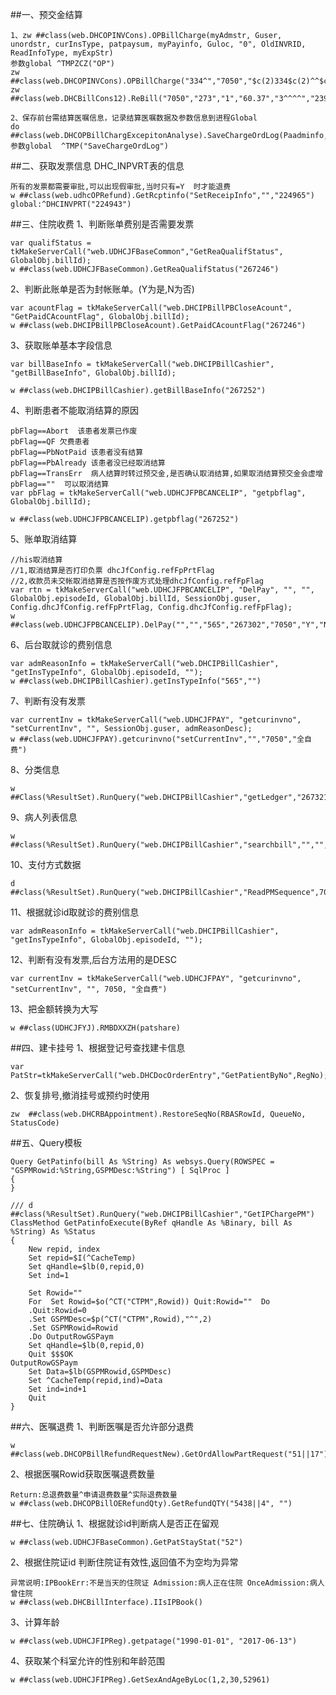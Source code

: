 ##一、预交金结算

	1、zw ##class(web.DHCOPINVCons).OPBillCharge(myAdmstr, Guser, unordstr, curInsType, patpaysum, myPayinfo, Guloc, "0", OldINVRID, ReadInfoType, myExpStr)
    参数global ^TMPZCZ("OP")
    zw ##class(web.DHCOPINVCons).OPBillCharge("334^","7050","$c(2)334$c(2)^^$c(2)334$c(2)","1","47.16","3^^^^","239","0","","0","239^119^37120^N^F^^^0^")
    zw ##class(web.DHCBillCons12).ReBill("7050","273","1","60.37","3^^^^","239","0","","239^119^37123^N^F^^^0^^^")
   
	2、保存前台需结算医嘱信息，记录结算医嘱数据及参数信息到进程Global
	do ##class(web.DHCOPBillChargExcepitonAnalyse).SaveChargeOrdLog(Paadminfo,Userid,UnBillOrdStr,Instype,PatPaySum,ExpStr)
    参数global  ^TMP("SaveChargeOrdLog")


##二、获取发票信息 DHC_INPVRT表的信息

	所有的发票都需要审批,可以出现假审批,当时只有=Y  时才能退费
	w ##class(web.udhcOPRefund).GetRcptinfo("SetReceipInfo","","224965")
    global:^DHCINVPRT("224943")


##三、住院收费
1、判断账单费别是否需要发票

	var qualifStatus = tkMakeServerCall("web.UDHCJFBaseCommon","GetReaQualifStatus", GlobalObj.billId); 
	w ##class(web.UDHCJFBaseCommon).GetReaQualifStatus("267246")

2、判断此账单是否为封帐账单。(Y为是,N为否)

	var acountFlag = tkMakeServerCall("web.DHCIPBillPBCloseAcount", "GetPaidCAcountFlag", GlobalObj.billId);
	w ##class(web.DHCIPBillPBCloseAcount).GetPaidCAcountFlag("267246")


3、获取账单基本字段信息

	var billBaseInfo = tkMakeServerCall("web.DHCIPBillCashier", "getBillBaseInfo", GlobalObj.billId);

	w ##class(web.DHCIPBillCashier).getBillBaseInfo("267252")


4、判断患者不能取消结算的原因
    

    pbFlag==Abort  该患者发票已作废
	pbFlag==QF 欠费患者
	pbFlag==PbNotPaid 该患者没有结算
	pbFlag==PbAlready 该患者没已经取消结算
	pbFlag==TransErr  病人结算时转过预交金,是否确认取消结算,如果取消结算预交金会虚增
	pbFlag==""  可以取消结算
	var pbFlag = tkMakeServerCall("web.UDHCJFPBCANCELIP", "getpbflag", GlobalObj.billId);

	w ##class(web.UDHCJFPBCANCELIP).getpbflag("267252")

5、账单取消结算

	//his取消结算
	//1,取消结算是否打印负票 dhcJfConfig.refFpPrtFlag
	//2,收款员未交帐取消结算是否按作废方式处理dhcJfConfig.refFpFlag	
	var rtn = tkMakeServerCall("web.UDHCJFPBCANCELIP", "DelPay", "", "", GlobalObj.episodeId, GlobalObj.billId, SessionObj.guser, Config.dhcJfConfig.refFpPrtFlag, Config.dhcJfConfig.refFpFlag);
	w ##class(web.UDHCJFPBCANCELIP).DelPay("","","565","267302","7050","Y","N")

6、后台取就诊的费别信息

	var admReasonInfo = tkMakeServerCall("web.DHCIPBillCashier", "getInsTypeInfo", GlobalObj.episodeId, "");
	w ##class(web.DHCIPBillCashier).getInsTypeInfo("565","")

7、判断有没有发票

	var currentInv = tkMakeServerCall("web.UDHCJFPAY", "getcurinvno", "setCurrentInv", "", SessionObj.guser, admReasonDesc);
	w ##class(web.UDHCJFPAY).getcurinvno("setCurrentInv","","7050","全自费")

8、分类信息

	w ##Class(%ResultSet).RunQuery("web.DHCIPBillCashier","getLedger","267321")

9、病人列表信息

	w ##class(%ResultSet).RunQuery("web.DHCIPBillCashier","searchbill","","","","","","","","","","","",565,"","7050^240^121^2")

10、支付方式数据

	d ##class(%ResultSet).RunQuery("web.DHCIPBillCashier","ReadPMSequence",7050,240,5803,267321)

11、根据就诊id取就诊的费别信息 

	var admReasonInfo = tkMakeServerCall("web.DHCIPBillCashier", "getInsTypeInfo", GlobalObj.episodeId, "");
12、判断有没有发票,后台方法用的是DESC

	var currentInv = tkMakeServerCall("web.UDHCJFPAY", "getcurinvno", "setCurrentInv", "", 7050, "全自费")

13、把金额转换为大写

	w ##class(UDHCJFYJ).RMBDXXZH(patshare)

##四、建卡挂号
1、根据登记号查找建卡信息

	var PatStr=tkMakeServerCall("web.DHCDocOrderEntry","GetPatientByNo",RegNo);

2、恢复排号,撤消挂号或预约时使用

	zw	##class(web.DHCRBAppointment).RestoreSeqNo(RBASRowId, QueueNo, StatusCode)



##五、Query模板

	Query GetPatinfo(bill As %String) As websys.Query(ROWSPEC = "GSPMRowid:%String,GSPMDesc:%String") [ SqlProc ]
	{
	}
	
	/// d ##class(%ResultSet).RunQuery("web.DHCIPBillCashier","GetIPChargePM")
	ClassMethod GetPatinfoExecute(ByRef qHandle As %Binary, bill As %String) As %Status
	{
		New repid, index
		Set repid=$I(^CacheTemp)
		Set qHandle=$lb(0,repid,0)
		Set ind=1
	
		Set Rowid=""
		For  Set Rowid=$o(^CT("CTPM",Rowid)) Quit:Rowid=""  Do
		.Quit:Rowid=0
		.Set GSPMDesc=$p(^CT("CTPM",Rowid),"^",2)
		.Set GSPMRowid=Rowid
		.Do OutputRowGSPaym
		Set qHandle=$lb(0,repid,0)
		Quit $$$OK
	OutputRowGSPaym
		Set Data=$lb(GSPMRowid,GSPMDesc)
		Set ^CacheTemp(repid,ind)=Data
		Set ind=ind+1
		Quit
	}



##六、医嘱退费
1、判断医嘱是否允许部分退费

	w ##class(web.DHCOPBillRefundRequestNew).GetOrdAllowPartRequest("51||17")

2、根据医嘱Rowid获取医嘱退费数量

	Return:总退费数量^申请退费数量^实际退费数量
	w ##class(web.DHCOPBillOERefundQty).GetRefundQTY("5438||4", "")


##七、住院确认
1、根据就诊id判断病人是否正在留观

	w ##class(web.UDHCJFBaseCommon).GetPatStayStat("52")

2、根据住院证id 判断住院证有效性,返回值不为空均为异常

	异常说明:IPBookErr:不是当天的住院证 Admission:病人正在住院 OnceAdmission:病人曾住院
	w ##class(web.DHCBillInterface).IIsIPBook()

3、计算年龄

	w ##class(web.UDHCJFIPReg).getpatage("1990-01-01", "2017-06-13")

4、获取某个科室允许的性别和年龄范围

	w ##class(web.UDHCJFIPReg).GetSexAndAgeByLoc(1,2,30,52961)
